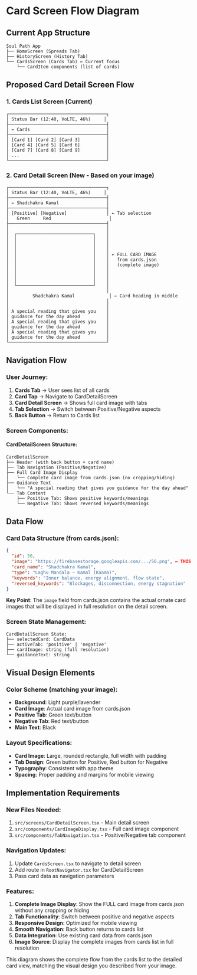 # Card Screen Flow Diagram

## Current App Structure
```
Soul Path App
├── HomeScreen (Spreads Tab)
├── HistoryScreen (History Tab)  
└── CardsScreen (Cards Tab) ← Current focus
    └── CardItem components (list of cards)
```

## Proposed Card Detail Screen Flow

### 1. Cards List Screen (Current)
```
┌─────────────────────────────────────┐
│ Status Bar (12:40, VoLTE, 46%)     │
├─────────────────────────────────────┤
│ ← Cards                             │
├─────────────────────────────────────┤
│ [Card 1] [Card 2] [Card 3]          │
│ [Card 4] [Card 5] [Card 6]          │
│ [Card 7] [Card 8] [Card 9]          │
│ ...                                 │
└─────────────────────────────────────┘
```

### 2. Card Detail Screen (New - Based on your image)
```
┌─────────────────────────────────────┐
│ Status Bar (12:40, VoLTE, 46%)     │
├─────────────────────────────────────┤
│ ← Shadchakra Kamal                  │
├─────────────────────────────────────┤
│ [Positive] [Negative]               │ ← Tab selection
│   Green     Red                      │
├─────────────────────────────────────┤
│                                     │
│  ┌─────────────────────────────┐    │
│  │                             │    │
│  │                             │    │
│  │                             │    │
│  │                             │    │ ← FULL CARD IMAGE
│  │                             │    │   from cards.json
│  │                             │    │   (complete image)
│  │                             │    │
│  │                             │    │
│  │                             │    │
│  └─────────────────────────────┘    │
│                                     │
│         Shadchakra Kamal             │ ← Card heading in middle
│                                     │
│                                     │
│ A special reading that gives you    │
│ guidance for the day ahead          │
│ A special reading that gives you    │
│ guidance for the day ahead          │
│ A special reading that gives you    │
│ guidance for the day ahead          │
└─────────────────────────────────────┘
```

## Navigation Flow

### User Journey:
1. **Cards Tab** → User sees list of all cards
2. **Card Tap** → Navigate to CardDetailScreen
3. **Card Detail Screen** → Shows full card image with tabs
4. **Tab Selection** → Switch between Positive/Negative aspects
5. **Back Button** → Return to Cards list

### Screen Components:

#### CardDetailScreen Structure:
```
CardDetailScreen
├── Header (with back button + card name)
├── Tab Navigation (Positive/Negative)
├── Full Card Image Display
│   └── Complete card image from cards.json (no cropping/hiding)
├── Guidance Text
│   └── "A special reading that gives you guidance for the day ahead"
└── Tab Content
    ├── Positive Tab: Shows positive keywords/meanings
    └── Negative Tab: Shows reversed keywords/meanings
```

## Data Flow

### Card Data Structure (from cards.json):
```json
{
  "id": 56,
  "image": "https://firebasestorage.googleapis.com/.../56.png", ← THIS IMAGE
  "card_name": "Shadchakra Kamal",
  "type": "Laghu Mandala – Kamal (Kaama)",
  "keywords": "Inner balance, energy alignment, flow state",
  "reversed_keywords": "Blockages, disconnection, energy stagnation"
}
```

**Key Point**: The `image` field from cards.json contains the actual ornate card images that will be displayed in full resolution on the detail screen.

### Screen State Management:
```
CardDetailScreen State:
├── selectedCard: CardData
├── activeTab: 'positive' | 'negative'
├── cardImage: string (full resolution)
└── guidanceText: string
```

## Visual Design Elements

### Color Scheme (matching your image):
- **Background**: Light purple/lavender
- **Card Image**: Actual card image from cards.json
- **Positive Tab**: Green text/button
- **Negative Tab**: Red text/button
- **Main Text**: Black

### Layout Specifications:
- **Card Image**: Large, rounded rectangle, full width with padding
- **Tab Design**: Green button for Positive, Red button for Negative
- **Typography**: Consistent with app theme
- **Spacing**: Proper padding and margins for mobile viewing

## Implementation Requirements

### New Files Needed:
1. `src/screens/CardDetailScreen.tsx` - Main detail screen
2. `src/components/CardImageDisplay.tsx` - Full card image component
3. `src/components/TabNavigation.tsx` - Positive/Negative tab component

### Navigation Updates:
1. Update `CardsScreen.tsx` to navigate to detail screen
2. Add route in `RootNavigator.tsx` for CardDetailScreen
3. Pass card data as navigation parameters

### Features:
1. **Complete Image Display**: Show the FULL card image from cards.json without any cropping or hiding
2. **Tab Functionality**: Switch between positive and negative aspects
3. **Responsive Design**: Optimized for mobile viewing
4. **Smooth Navigation**: Back button returns to cards list
5. **Data Integration**: Use existing card data from cards.json
6. **Image Source**: Display the complete images from cards list in full resolution

This diagram shows the complete flow from the cards list to the detailed card view, matching the visual design you described from your image.
